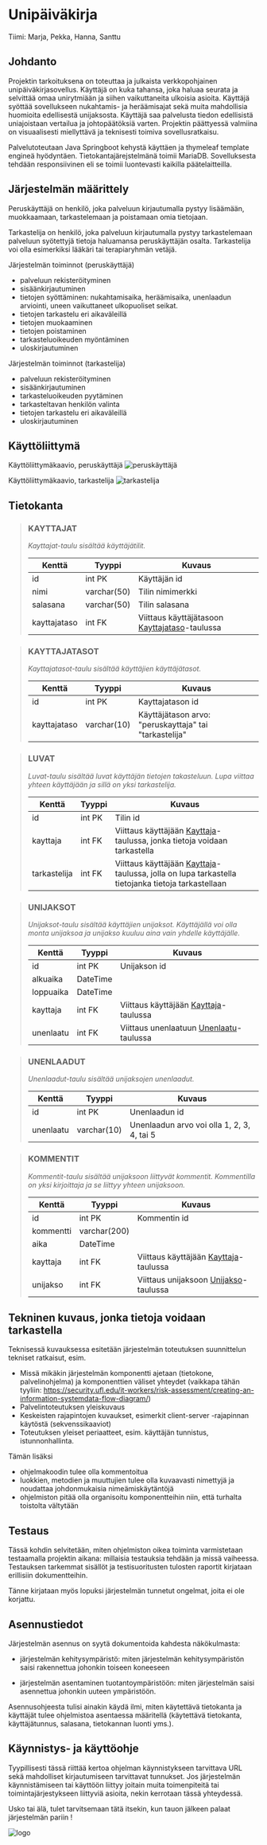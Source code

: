 # Unipäiväkirja

Tiimi: Marja, Pekka, Hanna, Santtu

## Johdanto

Projektin tarkoituksena on toteuttaa ja julkaista verkkopohjainen unipäiväkirjasovellus. Käyttäjä on kuka tahansa, joka haluaa seurata ja selvittää omaa unirytmiään ja siihen vaikuttaneita ulkoisia asioita. Käyttäjä syöttää sovellukseen nukahtamis- ja heräämisajat sekä muita mahdollisia huomioita edellisestä unijaksosta. Käyttäjä saa palvelusta tiedon edellisistä uniajoistaan vertailua ja johtopäätöksiä varten. Projektin päättyessä valmiina on visuaalisesti miellyttävä ja teknisesti toimiva sovellusratkaisu.

Palvelutoteutaan Java Springboot kehystä käyttäen ja thymeleaf template engineä hyödyntäen. Tietokantajärejstelmänä toimii MariaDB. Sovelluksesta tehdään responsiivinen eli se toimii luontevasti kaikilla päätelaitteilla.

## Järjestelmän määrittely

Peruskäyttäjä on henkilö, joka palveluun kirjautumalla pystyy lisäämään, muokkaamaan, tarkastelemaan ja poistamaan omia tietojaan.

Tarkastelija on henkilö, joka palveluun kirjautumalla pystyy tarkastelemaan palveluun syötettyjä tietoja haluamansa peruskäyttäjän osalta. Tarkastelija voi olla esimerkiksi lääkäri tai terapiaryhmän vetäjä.

Järjestelmän toiminnot (peruskäyttäjä)
- palveluun rekisteröityminen
- sisäänkirjautuminen
- tietojen syöttäminen: nukahtamisaika, heräämisaika, unenlaadun arviointi, uneen vaikuttaneet ulkopuoliset seikat.
- tietojen tarkastelu eri aikaväleillä
- tietojen muokaaminen
- tietojen poistaminen
- tarkasteluoikeuden myöntäminen
- uloskirjautuminen

Järjestelmän toiminnot (tarkastelija)
- palveluun rekisteröityminen
- sisäänkirjautuminen
- tarkasteluoikeuden pyytäminen
- tarkasteltavan henkilön valinta
- tietojen tarkastelu eri aikaväleillä
- uloskirjautuminen


## Käyttöliittymä

Käyttöliittymäkaavio, peruskäyttäjä
![peruskäyttäjä](https://raw.githubusercontent.com/hannayj/sleepdiary/master/images/kayttoliittymakaavio_peruskayttaja.png)

Käyttöliittymäkaavio, tarkastelija
![tarkastelija](https://raw.githubusercontent.com/hannayj/sleepdiary/master/images/kayttoliittymakaavio_tarkastelija.png)

## Tietokanta

> ### KAYTTAJAT
> _Kayttajat-taulu sisältää käyttäjätilit._
>
> Kenttä | Tyyppi | Kuvaus
> ------ | ------ | ------
> id | int PK | Käyttäjän id
> nimi | varchar(50) |  Tilin nimimerkki
> salasana | varchar(50) | Tilin salasana
> kayttajataso | int FK | Viittaus käyttäjätasoon [Kayttajataso](#KAYTTAJATASOT)-taulussa

> ### KAYTTAJATASOT
> _Kayttajatasot-taulu sisältää käyttäjien käyttäjätasot._
>
> Kenttä | Tyyppi | Kuvaus
> ------ | ------ | ------
> id | int PK | Kayttajatason id
> kayttajataso | varchar(10) |  Käyttäjätason arvo: "peruskayttaja" tai "tarkastelija"

> ### LUVAT
> _Luvat-taulu sisältää luvat käyttäjän tietojen takasteluun. Lupa viittaa yhteen käyttäjään ja sillä on yksi tarkastelija._
>
> Kenttä | Tyyppi | Kuvaus
> ------ | ------ | ------
> id | int PK | Tilin id
> kayttaja | int FK | Viittaus käyttäjään [Kayttaja](#KAYTTAJAT)-taulussa, jonka tietoja voidaan tarkastella
> tarkastelija | int FK | Viittaus käyttäjään [Kayttaja](#KAYTTAJAT)-taulussa, jolla on lupa tarkastella tietojanka tietoja tarkastellaan

> ### UNIJAKSOT
> _Unijaksot-taulu sisältää käyttäjien unijaksot. Käyttäjällä voi olla monta unijaksoa ja unijakso kuuluu aina vain yhdelle käyttäjälle._
>
> Kenttä | Tyyppi | Kuvaus
> ------ | ------ | ------
> id | int PK | Unijakson id
> alkuaika | DateTime
> loppuaika | DateTime
> kayttaja | int FK | Viittaus käyttäjään [Kayttaja](#KAYTTAJAT)-taulussa
> unenlaatu | int FK | Viittaus unenlaatuun [Unenlaatu](#UNENLAADUT)-taulussa

> ### UNENLAADUT
> _Unenlaadut-taulu sisältää unijaksojen unenlaadut._
>
> Kenttä | Tyyppi | Kuvaus
> ------ | ------ | ------
> id | int PK | Unenlaadun id
> unenlaatu | varchar(10) | Unenlaadun arvo voi olla 1, 2, 3, 4, tai 5

> ### KOMMENTIT
> _Kommentit-taulu sisältää unijaksoon liittyvät kommentit. Kommentilla on yksi kirjoittaja ja se liittyy yhteen unijaksoon._
>
> Kenttä | Tyyppi | Kuvaus
> ------ | ------ | ------
> id | int PK | Kommentin id
> kommentti | varchar(200)
> aika | DateTime
> kayttaja | int FK | Viittaus käyttäjään [Kayttaja](#KAYTTAJAT)-taulussa
> unijakso | int FK | Viittaus unijaksoon [Unijakso](#UNIJAKSOT)-taulussa

## Tekninen kuvaus, jonka tietoja voidaan tarkastella

Teknisessä kuvauksessa esitetään järjestelmän toteutuksen suunnittelun tekniset
ratkaisut, esim.
-   Missä mikäkin järjestelmän komponentti ajetaan (tietokone, palvelinohjelma)
    ja komponenttien väliset yhteydet (vaikkapa tähän tyyliin:
    https://security.ufl.edu/it-workers/risk-assessment/creating-an-information-systemdata-flow-diagram/)
-   Palvelintoteutuksen yleiskuvaus
-   Keskeisten rajapintojen kuvaukset, esimerkit client-server -rajapinnan käytöstä (sekvenssikaaviot)
-   Toteutuksen yleiset periaatteet, esim. käyttäjän tunnistus, istunnonhallinta.

Tämän lisäksi

-   ohjelmakoodin tulee olla kommentoitua
-   luokkien, metodien ja muuttujien tulee olla kuvaavasti nimettyjä ja noudattaa
    johdonmukaisia nimeämiskäytäntöjä
-   ohjelmiston pitää olla organisoitu komponentteihin niin, että turhalta toistolta
    vältytään

## Testaus

Tässä kohdin selvitetään, miten ohjelmiston oikea toiminta varmistetaan
testaamalla projektin aikana: millaisia testauksia tehdään ja missä vaiheessa.
Testauksen tarkemmat sisällöt ja testisuoritusten tulosten raportit kirjataan
erillisiin dokumentteihin.

Tänne kirjataan myös lopuksi järjestelmän tunnetut ongelmat, joita ei ole korjattu.

## Asennustiedot

Järjestelmän asennus on syytä dokumentoida kahdesta näkökulmasta:

-   järjestelmän kehitysympäristö: miten järjestelmän kehitysympäristön saisi
    rakennettua johonkin toiseen koneeseen

-   järjestelmän asentaminen tuotantoympäristöön: miten järjestelmän saisi
    asennettua johonkin uuteen ympäristöön.

Asennusohjeesta tulisi ainakin käydä ilmi, miten käytettävä tietokanta ja
käyttäjät tulee ohjelmistoa asentaessa määritellä (käytettävä tietokanta,
käyttäjätunnus, salasana, tietokannan luonti yms.).

## Käynnistys- ja käyttöohje

Tyypillisesti tässä riittää kertoa ohjelman käynnistykseen tarvittava URL sekä
mahdolliset kirjautumiseen tarvittavat tunnukset. Jos järjestelmän
käynnistämiseen tai käyttöön liittyy joitain muita toimenpiteitä tai toimintajärjestykseen liittyviä asioita, nekin kerrotaan tässä yhteydessä.

Usko tai älä, tulet tarvitsemaan tätä itsekin, kun tauon jälkeen palaat
järjestelmän pariin !

![logo](https://raw.githubusercontent.com/hannayj/sleepdiary/master/images/logo_dark.png)
